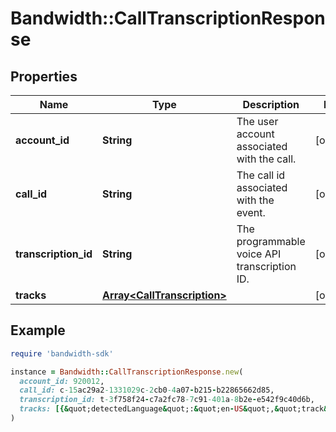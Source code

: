 # Bandwidth::CallTranscriptionResponse

## Properties

| Name | Type | Description | Notes |
| ---- | ---- | ----------- | ----- |
| **account_id** | **String** | The user account associated with the call. | [optional] |
| **call_id** | **String** | The call id associated with the event. | [optional] |
| **transcription_id** | **String** | The programmable voice API transcription ID. | [optional] |
| **tracks** | [**Array&lt;CallTranscription&gt;**](CallTranscription.md) |  | [optional] |

## Example

```ruby
require 'bandwidth-sdk'

instance = Bandwidth::CallTranscriptionResponse.new(
  account_id: 920012,
  call_id: c-15ac29a2-1331029c-2cb0-4a07-b215-b22865662d85,
  transcription_id: t-3f758f24-c7a2fc78-7c91-401a-8b2e-e542f9c40d6b,
  tracks: [{&quot;detectedLanguage&quot;:&quot;en-US&quot;,&quot;track&quot;:&quot;inbound&quot;,&quot;text&quot;:&quot;Hello World! This is an example.&quot;,&quot;confidence&quot;:0.9}]
)
```


